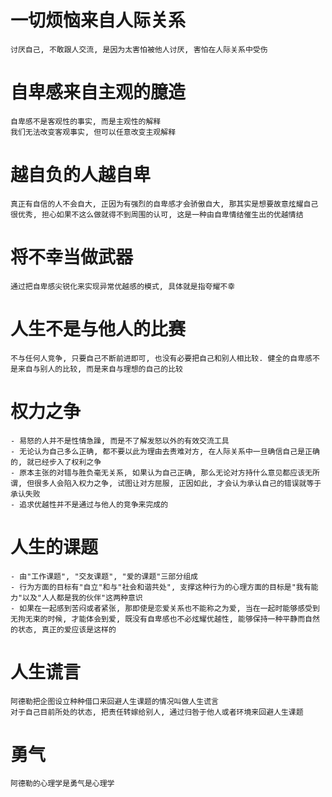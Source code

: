 # 一切烦恼来自人际关系
    讨厌自己, 不敢跟人交流, 是因为太害怕被他人讨厌, 害怕在人际关系中受伤

# 自卑感来自主观的臆造
    自卑感不是客观性的事实, 而是主观性的解释
    我们无法改变客观事实, 但可以任意改变主观解释

# 越自负的人越自卑
    真正有自信的人不会自大, 正因为有强烈的自卑感才会骄傲自大, 那其实是想要故意炫耀自己很优秀, 担心如果不这么做就得不到周围的认可, 这是一种由自卑情结催生出的优越情结

# 将不幸当做武器
    通过把自卑感尖锐化来实现异常优越感的模式, 具体就是指夸耀不幸

# 人生不是与他人的比赛
    不与任何人竞争, 只要自己不断前进即可, 也没有必要把自己和别人相比较. 健全的自卑感不是来自与别人的比较, 而是来自与理想的自己的比较

# 权力之争
    - 易怒的人并不是性情急躁, 而是不了解发怒以外的有效交流工具
    - 无论认为自己多么正确, 都不要以此为理由去责难对方, 在人际关系中一旦确信自己是正确的, 就已经步入了权利之争
    - 原本主张的对错与胜负毫无关系, 如果认为自己正确, 那么无论对方持什么意见都应该无所谓, 但很多人会陷入权力之争, 试图让对方屈服, 正因如此, 才会认为承认自己的错误就等于承认失败
    - 追求优越性并不是通过与他人的竞争来完成的

# 人生的课题
    - 由"工作课题", "交友课题", "爱的课题"三部分组成
    - 行为方面的目标有"自立"和与"社会和谐共处", 支撑这种行为的心理方面的目标是"我有能力"以及"人人都是我的伙伴"这两种意识
    - 如果在一起感到苦闷或者紧张, 那即使是恋爱关系也不能称之为爱, 当在一起时能够感受到无拘无束的时候, 才能体会到爱, 既没有自卑感也不必炫耀优越性, 能够保持一种平静而自然的状态, 真正的爱应该是这样的

# 人生谎言
    阿德勒把企图设立种种借口来回避人生课题的情况叫做人生谎言
    对于自己目前所处的状态, 把责任转嫁给别人, 通过归咎于他人或者环境来回避人生课题

# 勇气
    阿德勒的心理学是勇气是心理学
    